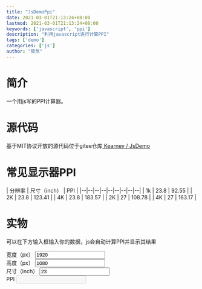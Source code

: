 ```yaml
---
title: "JsDemoPpi"
date: 2021-03-01T21:13:24+08:00
lastmod: 2021-03-01T21:13:24+08:00
keywords: ['javascript', 'ppi']
description: "利用javascript进行计算PPI"
tags: ['demo']
categories: ['js']
author: "筱氚"
---
```

# 简介

一个用js写的PPI计算器。

# 源代码

基于MIT协议开放的源代码位于gitee仓库[ Kearney / JsDemo](https://gitee.com/anidea/js-demo/tree/master/ppi)

# 常见显示器PPI

| 分辨率 | 尺寸（inch） | PPI | 
|--|--|--|--|--|--|--|--|--|
| 1k | 23.8 | 92.55 |
| 2K | 23.8 | 123.41 | 
| 4K | 23.8 | 183.57 | 
| 2K | 27 | 108.78 | 
| 4K | 27 | 163.17 | 

# 实物

可以在下方输入框输入你的数据，js会自动计算PPI并显示其结果

<div>
<label>宽度（px）</label>
    <input id='width' value='1920' onkeyup="calppi()" required>
    <br>
    <label>高度（px）</label>
    <input id='height' value='1080' onkeyup="calppi()" required>
    <br>
    <label>尺寸（inch）</label>
    <input id='inch' value='23' onkeyup="calppi()" required>
    <br>
    <label>PPI</label>
    <input id='ppi' disabled>
</div>


<script type='text/javascript'>
    // 计算ppi
    function calppi() {
        var width = document.getElementById("width").value;
        var height = document.getElementById("height").value;
        var inch = document.getElementById("inch").value;
        var ppi = Math.sqrt(Math.pow(width, 2) + Math.pow(height, 2)) / inch;
        document.getElementById("ppi").value = ppi;
    }
    calppi()
</script>




